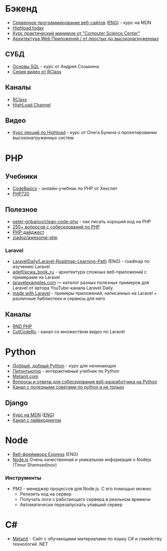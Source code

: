 # Бэкенд

- [Серверное программирование веб-сайтов](https://developer.mozilla.org/ru/docs/Learn/Server-side) ([ENG](https://developer.mozilla.org/en-US/docs/Learn/Server-side)) - курс на MDN
- [Highload.today](https://highload.today)
- [Курс практический минимум от "Computer Science Center"](https://www.youtube.com/playlist?list=PLlb7e2G7aSpT5DX9rQKnmZMK0DG7dWrUc)
- [Архитектура Web Приложений / от простых до высоконагруженных](https://youtu.be/9mZmc6a0tmM)

## СУБД

- [Основы SQL](https://www.youtube.com/playlist?list=PLtPJ9lKvJ4oh5SdmGVusIVDPcELrJ2bsT) - курс от Андрея Созыкина
- [Серия видео от RClass](https://www.youtube.com/playlist?list=PLf30vI0hEi1v435cBmZSHkr1QAJdOk9mb)

## Каналы

- [RClass](https://www.youtube.com/c/Rclass)
- [HighLoad Channel](https://www.youtube.com/user/profyclub)

## Видео

- [Курс лекций по Highload](https://www.youtube.com/playlist?list=PL4_hYwCyhAvZuoK6Y0FaCh-25jEYtBvDo) - курс от Олега Бунина о проектировании высоконагруженных систем

# PHP

## Учебники

- [CodeBasics](https://ru.code-basics.com/languages/php) - онлайн-учебник по PHP от Хекслет
- [PHP720](https://php720.com/)

## Полезное

- [peter-gribanov/clean-code-php](https://github.com/peter-gribanov/clean-code-php) - как писать хороший код на PHP
- [250+ вопросов с собеседований по PHP](https://techrocks.ru/2021/04/18/250-php-job-interview-questions/)
- [PHP-дайджест](https://habr.com/ru/users/pronskiy/posts/)
- [ziadoz/awesome-php](https://github.com/ziadoz/awesome-php)

### Laravel

- [LaravelDaily/Laravel-Roadmap-Learning-Path](https://github.com/LaravelDaily/Laravel-Roadmap-Learning-Path) (ENG) - roadmap по изучению Laravel
- [adelf/acwa_book_ru](https://github.com/adelf/acwa_book_ru) - архитектура сложных веб-приложений с примерами на Laravel
- [laravelexamples.com](https://laravelexamples.com) — каталог разных полезных примеров для Laravel от автора YouTube-канала Laravel Daily.
- [made with Laravel](https://madewithlaravel.com) - примеры приложений, написанных на Laravel + различные библиотеки и сервисы для него

## Каналы

- [RND PHP](https://www.youtube.com/channel/UC1KvBdMDxZpsOecra6-Kw6g)
- [CutCodeRu](https://www.youtube.com/c/CutCodeRu) - канал со множеством видео по Laravel

# Python

- [Добрый, добрый Python](https://www.youtube.com/playlist?list=PLA0M1Bcd0w8yWHh2V70bTtbVxJICrnJHd) - курс для начинающих
- [Питонтьютор](https://pythontutor.ru) - интерактивный учебник по Python
- [Metanit.com](https://metanit.com/python/)
- [Вопросы и ответы для собеседования веб-разработчика на Python](https://blog.pilosus.org/posts/2019/12/08/python-interview-questions-ru/)
- [Канал с полезными советами по python и не только](https://www.youtube.com/channel/UC9MK8SybZcrHR3CUV4NMy2g)

## Django

- [Курс на MDN](https://developer.mozilla.org/ru/docs/Learn/Server-side/Django) ([ENG](https://developer.mozilla.org/en-US/docs/Learn/Server-side/Django))
- [Канал с лайвкодингом](https://www.youtube.com/channel/UCO8aN1B8ncJM09rohGvOiCQ)

# Node

- [Веб-фреймворк Express](https://developer.mozilla.org/en-US/docs/Learn/Server-side/Express_Nodejs) (ENG)
- [Node.js](https://www.youtube.com/playlist?list=PLHhi8ymDMrQZmXEqIIlq2S9-Ibh9b_-rQ) Очень качественная и уникальная информация о Nodejs (Timur Shemsedinov)

### Инструменты

- PM2 - менеджер процессов для Node.js. С его помощью можно:
  - Релизить код на сервер
  - Получать логи с работающего сервера в реальном времени
  - Автоматически перезапускать упавший сервер

# C#

- [Metanit](https://metanit.com/sharp/) - Сайт с обучающими материалами по языку C# и семейству технологий .NET
